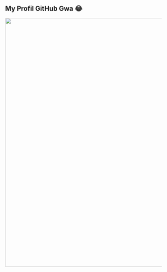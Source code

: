 ## My Profil GitHub Gwa 😂
<img src = "https://tenor.com/view/idoly-pride-dance-gif-20399823.gif" width="800" >
